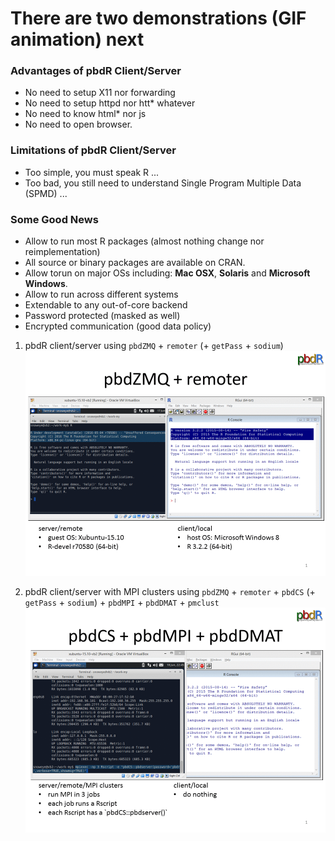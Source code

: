 # There are two demonstrations (GIF animation) next

### Advantages of pbdR Client/Server
- No need to setup X11 nor forwarding
- No need to setup httpd nor htt\* whatever
- No need to know html\* nor js
- No need to open browser.

### Limitations of pbdR Client/Server
- Too simple, you must speak R ...
- Too bad, you still need to understand Single Program Multiple Data (SPMD) ...

### Some Good News
- Allow to run most R packages (almost nothing change nor reimplementation)
- All source or binary packages are available on CRAN.
- Allow torun on major OSs including: **Mac OSX**, **Solaris** and **Microsoft Windows**.
- Allow to run across different systems
- Extendable to any out-of-core backend
- Password protected (masked as well)
- Encrypted communication (good data policy)

1. pbdR client/server using `pbdZMQ` + `remoter` (+ `getPass` + `sodium`)
![demo_pbdr_cs_01](./pics/demo_pbdr_cs_01.gif)


2. pbdR client/server with MPI clusters using `pbdZMQ` + `remoter` + `pbdCS` (+ `getPass` + `sodium`) + `pbdMPI` + `pbdDMAT` + `pmclust`
![demo_pbdr_cs_01](./pics/demo_pbdr_cs_02.gif)


